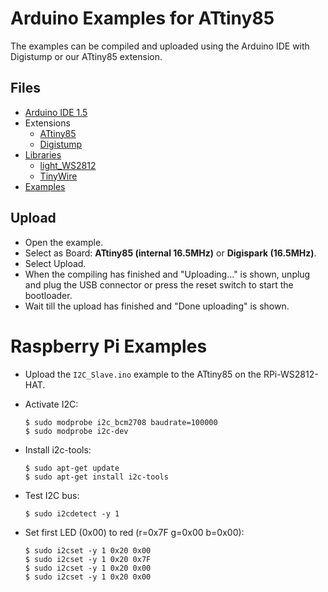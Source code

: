 # Arduino Examples for ATtiny85
The examples can be compiled and uploaded using the Arduino IDE with Digistump or our ATtiny85 extension.

## Files
* [Arduino IDE 1.5](http://arduino.cc/en/Main/Software)
* Extensions
  * [ATtiny85](https://github.com/watterott/wattuino/tree/master/src/Arduino)
  * [Digistump](https://github.com/digistump/DigistumpArduino)
* [Libraries](https://github.com/watterott/Arduino-Libs)
  * [light_WS2812](https://github.com/watterott/Arduino-Libs/tree/master/light_WS2812)
  * [TinyWire](https://github.com/watterott/Arduino-Libs/tree/master/TinyWire)
* [Examples](https://github.com/watterott/RPi-WS2812-HAT/tree/master/src)

## Upload
* Open the example.
* Select as Board: **ATtiny85 (internal 16.5MHz)** or **Digispark (16.5MHz)**.
* Select Upload.
* When the compiling has finished and "Uploading..." is shown, unplug and plug the USB connector or press the reset switch to start the bootloader.
* Wait till the upload has finished and "Done uploading" is shown.


# Raspberry Pi Examples

* Upload the ```I2C_Slave.ino``` example to the ATtiny85 on the RPi-WS2812-HAT.

* Activate I2C:

    ```
    $ sudo modprobe i2c_bcm2708 baudrate=100000
    $ sudo modprobe i2c-dev
    ```

* Install i2c-tools:

    ```
    $ sudo apt-get update
    $ sudo apt-get install i2c-tools
    ```

* Test I2C bus:

    ```
    $ sudo i2cdetect -y 1
    ```

* Set first LED (0x00) to red (r=0x7F g=0x00 b=0x00):

    ```
    $ sudo i2cset -y 1 0x20 0x00
    $ sudo i2cset -y 1 0x20 0x7F
    $ sudo i2cset -y 1 0x20 0x00
    $ sudo i2cset -y 1 0x20 0x00
    ```

